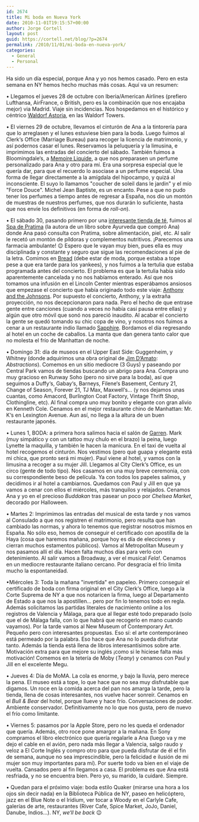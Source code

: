 ```yaml
---
id: 2674
title: Mi boda en Nueva York
date: 2010-11-01T19:15:57+00:00
author: Jorge Cortell
layout: post
guid: https://cortell.net/blog/?p=2674
permalink: /2010/11/01/mi-boda-en-nueva-york/
categories:
  - General
  - Personal
---
```

Ha sido un día especial, porque Ana y yo nos hemos casado. Pero en esta semana en NY hemos hecho muchas más cosas. Aquí va un resumen:

• Llegamos el jueves 28 de octubre con Iberia/American Airlines (prefiero Lufthansa, AirFrance, o British, pero es la combinación que nos encajaba mejor) via Madrid. Viaje sin incidencias. Nos hospedamos en el histórico y céntrico <a title="https://www.waldorfnewyork.com/" href="https://www.waldorfnewyork.com/" target="_blank">Waldorf Astoria</a>, en las Waldorf Towers.

• El viernes 29 de octubre, llevamos el cinturón de Ana a la tintorería para que lo arreglasen y el lunes estuviese bien para la boda. Luego fuimos al Clerk‘s Office (Marriage Bureau) para recoger la licencia de matrimonio, y así podernos casar el lunes. Reservamos la peluquería y la limusina, e imprimimos las entradas del concierto del sábado. También fuimos a Bloomingdale‘s, a <a title="https://www.memoireliquide.com/" href="https://www.memoireliquide.com/" target="_blank">Memoire Liquide</a>, a que nos preparasen un perfume personalizado para Ana y otro para mí. Era una sorpresa especial que le quería dar, para que el recuerdo lo asociase a un perfume especial. Una forma de llegar directamente a la amígdala del hipocampo, y quizá al inconsciente. El suyo lo llamamos "coucher de soleil dans le jardin" y el mío "Force Douce". Michel Jean Baptiste, es un encanto. Pese a que no pudo tener los perfumes a tiempo antes de regresar a España, nos dio un montón de muestras de nuestros perfumes, que nos durarán lo suficiente, hasta que nos envíe los definitivos (en forma de _roll-on_).

• El sábado 30, pasando primero por una <a title="https://www.tenrenusa.com" href="https://www.tenrenusa.com" target="_blank">interesante tienda de té</a>, fuimos al <a title="https://www.pratimaspa.com/" href="https://www.pratimaspa.com/" target="_blank">Spa de Pratima</a> (la autora de un libro sobre Ayurveda que compró Ana) donde Ana pasó consulta con Pratima, sobre alimentación, piel, etc. Al salir le recetó un montón de píldoras y complementos nutritivos. ¡Parecemos una farmacia ambulante! 😉 Espero que le vayan muy bien, pues ella es muy disciplinada y constante y seguro que sigue las recomendaciones al pie de la letra. Comimos en <a title="https://maps.google.es/maps/place?client=safari&rls=en&oe=UTF-8&redir_esc=&um=1&ie=UTF-8&q=bread+restaurant+new+york&fb=1&gl=es&hq=bread+restaurant&hnear=New+York,+NY,+USA&cid=13385418430861419308" href="https://maps.google.es/maps/place?client=safari&rls=en&oe=UTF-8&redir_esc=&um=1&ie=UTF-8&q=bread+restaurant+new+york&fb=1&gl=es&hq=bread+restaurant&hnear=New+York,+NY,+USA&cid=13385418430861419308" target="_blank">Bread</a> (debe estar de moda, porque estaba a tope pese a que era tarde para los yankees), y nos fuimos a la tertulia que estaba programada antes del concierto. El problema es que la tertulia había sido aparentemente cancelada y no nos habíamos enterado. Así que nos tomamos una infusión en el Lincoln Center mientras esperábamos ansiosos que empezase el concierto que había originado todo este viaje: <a title="https://new.lincolncenter.org/live/media/white-light/events/wl-antony-johnsons.html" href="https://new.lincolncenter.org/live/media/white-light/events/wl-antony-johnsons.html" target="_blank">Anthony and the Johnsons</a>. Por supuesto el concierto, Anthony, y la extraña proyección, no nos decepcionaron para nada. Pero el hecho de que entrase gente entre canciones (cuando a veces no había casi pausa entre ellas) y algún que otro móvil que sonó nos pareció inaudito. Al acabar el concierto la gente se quedó tomando su chic copa de vino, y nosotros nos fuimos a cenar a un restaurante indio llamado <a title="https://maps.google.es/maps/place?client=safari&rls=en&oe=UTF-8&redir_esc=&um=1&ie=UTF-8&q=indian+restaurant+columbus+circle+new+york&fb=1&gl=es&hq=indian+restaurant&hnear=Columbus+Cir,+New+York,+NY,+USA&cid=2429233145011508730" href="https://maps.google.es/maps/place?client=safari&rls=en&oe=UTF-8&redir_esc=&um=1&ie=UTF-8&q=indian+restaurant+columbus+circle+new+york&fb=1&gl=es&hq=indian+restaurant&hnear=Columbus+Cir,+New+York,+NY,+USA&cid=2429233145011508730" target="_blank">Sapphire</a>. Bordamos el día regresando al hotel en un coche de caballos. La manta que dan genera tanto calor que no molesta el frío de Manhattan de noche.

• Domingo 31: día de museos en el Upper East Side: Guggenheim, y Whitney (donde adquirimos una obra original de <a title="https://jim-damato.com/about/" href="https://jim-damato.com/about/" target="_blank">Jim D‘Amato</a>: _Abstractions_). Comemos en un sitio mediocre (3 Guys) y paseando por Central Park vamos de tiendas buscando un abrigo para Ana. Compra uno muy gracioso en Runway Soho (pero no sirve para la boda), así que seguimos a Duffy‘s, Gabay‘s, Barneys, Filene‘s Basement, Century 21, Change of Season, Forever 21, TJ Max, Maxwell‘s... (y nos dejamos unas cuantas, como Amacord, Burlington Coat Factory, Vintage Thrift Shop, Clothingline, etc). Al final compra uno muy bonito y elegante con gran alivio en Kenneth Cole. Cenamos en el mejor restaurante chino de Manhattan: Mr. K‘s en Lexington Avenue. Aun así, no llega a la altura de un buen restaurante japonés.

• Lunes 1, BODA: a primera hora salimos hacia el salón de <a title="https://www.garrennewyork.com/" href="https://www.garrennewyork.com/" target="_blank">Garren</a>. Mark (muy simpático y con un tattoo muy chulo en el brazo) la peina, luego Lynette la maquilla, y también le hacen la manicura. En el taxi de vuelta al hotel recogemos el cinturón. Nos vestimos (pero qué guapa y elegante está mi chica, que pronto será mi mujer). Paul viene al hotel, y vamos con la limusina a recoger a su mujer Jill. Llegamos al City Clerk‘s Office, es un circo (gente de todo tipo). Nos casamos en una muy breve ceremonia, con su correspondiente beso de película. Ya con todos los papeles salimos, y decidimos ir al hotel a cambiarnos. Quedamos con Paul y Jill en que ya vamos a cenar con ellos el miércoles, más tranquilos y relajados. Cenamos Ana y yo en el precioso _Buddakan_ tras pasear un poco por _Chelsea Market_, decorado por Halloween.

• Martes 2: Imprimimos las entradas del musical de esta tarde y nos vamos al Consulado a que nos registren el matrimonio, pero resulta que han cambiado las normas, y ahora lo tenemos que registrar nosotros mismos en España. No sólo eso, hemos de conseguir el certificado con apostilla de la Haya (cosa que haremos mañana, porque hoy es día de elecciones y cierran muchos estamentos públicos). Vamos al Metropolitan Museum y nos pasamos allí el día. Hacen falta muchos días para verlo con detenimiento. Al salir vamos a Broadway, a ver el musical _Fela!_. Cenamos en un mediocre restaurante italiano cercano. Por desgracia el frío limita mucho la espontaneidad.

•Miércoles 3: Toda la mañana "invertida" en papeleo. Primero conseguir el certificado de boda con firma original en el City Clerk‘s Office, luego a la Corte Suprema de NY a que nos notaricen la firma, luego al Departamento de Estado a que nos la apostillen... pero por fin lo tenemos todo en regla. Además solicitamos las partidas literales de nacimiento online a los registros de Valencia y Málaga, para que al llegar esté todo preparado (solo que el de Málaga falla, con lo que habrá que recogerlo en mano cuando vayamos). Por la tarde vamos al New Museum of Contemporary Art. Pequeño pero con interesantes propuestas. Eso sí: el arte contemporáneo está permeado por la palabra. Eso hace que Ana no lo pueda disfrutar tanto. Además la tienda está llena de libros interesantísimos sobre arte. Motivación extra para que mejore su inglés ¡como si le hiciese falta más motivación! Comemos en la tetería de Moby (_Teany_) y cenamos con Paul y Jill en el excelente Megu.

• Jueves 4: Día de MoMA. La cola es enorme, y bajo la lluvia, pero merece la pena. El museo está a tope, lo que hace que no sea muy disfrutable que digamos. Un roce en la comida acerca del pan nos amarga la tarde, pero la tienda, llena de cosas interesantes, nos vuelve hacer sonreír. Cenamos en el _Bull & Bear_ del hotel, porque llueve y hace frío. Conversaciones de poder. Ambiente conservador. Definitivamente no lo que nos gusta, pero de nuevo el frío como limitante.

• Viernes 5: pasamos por la Apple Store, pero no les queda el ordenador que quería. Además, otro roce pone amargor a la mañana. En Sony compramos el libro electrónico que quería regalarle a Ana (luego va y me dejo el cable en el avión, pero nada más llegar a Valencia, salgo raudo y veloz a El Corte Inglés y compro otro para que pueda disfrutar de él el fin de semana, aunque no sea imprescindible, pero la felicidad e ilusión de mi mujer son muy importantes para mí). Por suerte todo va bien en el viaje de vuelta. Cansados pero al fin llegamos a casa. El problema es que Ana está resfriada, y no se encuentra bien. Pero yo, su marido, la cuidaré. Siempre.

• Quedan para el próximo viaje: boda estilo Quaker (mirarse una hora a los ojos sin decir nada) en la Biblioteca Pública de NY, paseo en helicóptero, jazz en el Blue Note o el Iridium, ver tocar a Woody en el Carlyle Cafe, galerías de arte, restaurantes (River Cafe, Spice Market, JoJo, Daniel, Danube, Indios...). NY, _we‘ll be back_ 😉